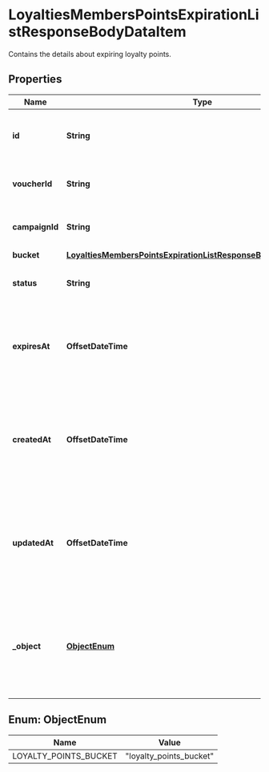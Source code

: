 

# LoyaltiesMembersPointsExpirationListResponseBodyDataItem

Contains the details about expiring loyalty points.

## Properties

| Name | Type | Description |
|------------ | ------------- | ------------- |
|**id** | **String** | Unique identifier of the loyalty points bucket. |
|**voucherId** | **String** | Unique identifier of the parent loyalty card. |
|**campaignId** | **String** | Unique identifier of the parent campaign. |
|**bucket** | [**LoyaltiesMembersPointsExpirationListResponseBodyDataItemBucket**](LoyaltiesMembersPointsExpirationListResponseBodyDataItemBucket.md) |  |
|**status** | **String** | Loyalty point point bucket status. |
|**expiresAt** | **OffsetDateTime** | Date when the number of points defined in the bucket object are due to expire. |
|**createdAt** | **OffsetDateTime** | Timestamp representing the date and time when the loyalty point bucket object was created in ISO 8601 format. |
|**updatedAt** | **OffsetDateTime** | Timestamp representing the date and time when the loyalty point bucket object was updated in ISO 8601 format. |
|**_object** | [**ObjectEnum**](#ObjectEnum) | The type of the object represented by JSON. This object stores information about the loyalty point bucket. |



## Enum: ObjectEnum

| Name | Value |
|---- | -----|
| LOYALTY_POINTS_BUCKET | &quot;loyalty_points_bucket&quot; |



